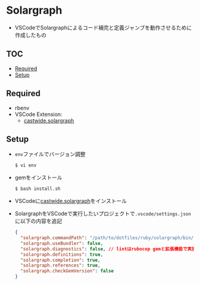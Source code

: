 # Solargraph<!-- omit in toc -->

- VSCodeでSolargraphによるコード補完と定義ジャンブを動作させるために作成したもの

## TOC<!-- omit in toc -->

- [Required](#required)
- [Setup](#setup)

## Required

- rbenv
- VSCode Extension:
  - [castwide.solargraph](https://marketplace.visualstudio.com/items?itemName=castwide.solargraph)

## Setup

- `env`ファイルでバージョン調整

  ```bash
  $ vi env
  ```

- gemをインストール

  ```bash
  $ bash install.sh
  ```

- VSCodeに[castwide.solargraph](https://marketplace.visualstudio.com/items?itemName=castwide.solargraph)をインストール

- SolargraphをVSCodeで実行したいプロジェクトで`.vscode/settings.json`に以下の内容を追記

  ```json
  {
    "solargraph.commandPath": "/path/to/dotfiles/ruby/solargraph/bin/solargraph",
    "solargraph.useBundler": false,
    "solargraph.diagnostics": false, // lintはrubocop gemと拡張機能で実施するので無効化
    "solargraph.definitions": true,
    "solargraph.completion": true,
    "solargraph.references": true,
    "solargraph.checkGemVersion": false
  }
  ```
